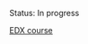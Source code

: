 
Status: In progress

[EDX course](https://courses.edx.org/courses/course-v1:Microsoft+DEV274x+2T2018/course/)
